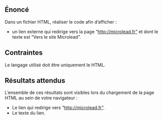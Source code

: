 ## Énoncé

Dans un fichier HTML, réaliser le code afin d’afficher :

- un lien externe qui redirige vers la page “http://microlead.fr” et dont le texte est “Vers le site Microlead”.

## Contraintes

Le langage utilisé doit être uniquement le HTML.

## Résultats attendus

L’ensemble de ces résultats sont visibles lors du chargement de la page HTML au sein de votre navigateur :

- Le lien qui redirige vers “http://microlead.fr”.
- Le texte du lien.